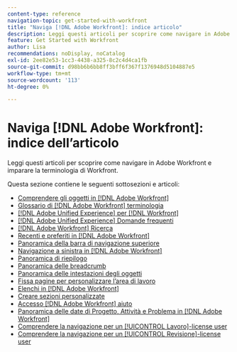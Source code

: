 ```yaml
---
content-type: reference
navigation-topic: get-started-with-workfront
title: "Naviga [!DNL Adobe Workfront]: indice articolo"
description: Leggi questi articoli per scoprire come navigare in Adobe Workfront e imparare la terminologia di Workfront.
feature: Get Started with Workfront
author: Lisa
recommendations: noDisplay, noCatalog
exl-id: 2ee82e53-1cc3-4438-a325-8c2c4d4ca1fb
source-git-commit: d98bb6b6bb8ff3bff6f367f1376948d5104887e5
workflow-type: tm+mt
source-wordcount: '113'
ht-degree: 0%

---
```


# Naviga [!DNL Adobe Workfront]: indice dell’articolo

<!-- Audited: 12/2023 -->

Leggi questi articoli per scoprire come navigare in Adobe Workfront e imparare la terminologia di Workfront.

Questa sezione contiene le seguenti sottosezioni e articoli:

* [Comprendere gli oggetti in [!DNL Adobe Workfront]](../../workfront-basics/navigate-workfront/workfront-navigation/understand-objects.md)
* [Glossario di [!DNL Adobe Workfront] terminologia](../../workfront-basics/navigate-workfront/workfront-navigation/workfront-terminology-glossary.md)
* [[!DNL Adobe Unified Experience] per [!DNL Workfront]](/help/quicksilver/workfront-basics/navigate-workfront/workfront-navigation/adobe-unified-experience.md)
* [[!DNL Adobe Unified Experience] Domande frequenti](/help/quicksilver/workfront-basics/navigate-workfront/workfront-navigation/unified-experience-faq.md)
* [[!DNL Adobe Workfront] Ricerca](../../workfront-basics/navigate-workfront/search/search.md)
* [Recenti e preferiti in [!DNL Adobe Workfront]](../../workfront-basics/navigate-workfront/recent-and-favorites/recent-and-favorites.md)
* [Panoramica della barra di navigazione superiore](../../workfront-basics/the-new-workfront-experience/global-navigation-overview.md)
* [Navigazione a sinistra in [!DNL Adobe Workfront]](../../workfront-basics/the-new-workfront-experience/simplified-left-navigation.md)
* [Panoramica di riepilogo](../../workfront-basics/the-new-workfront-experience/summary-overview.md)
* [Panoramica delle breadcrumb](../../workfront-basics/the-new-workfront-experience/breadcrumb-overview.md)
* [Panoramica delle intestazioni degli oggetti](../../workfront-basics/the-new-workfront-experience/new-object-headers.md)
* [Fissa pagine per personalizzare l’area di lavoro](../../workfront-basics/the-new-workfront-experience/pin-pages.md)
* [Elenchi in [!DNL Adobe Workfront]](../../workfront-basics/navigate-workfront/use-lists/lists.md)
* [Creare sezioni personalizzate](/help/quicksilver/workfront-basics/manage-your-account-and-profile/configuring-your-user-profile/create-custom-tabs.md)
* [Accesso [!DNL Adobe Workfront] aiuto](../../workfront-basics/navigate-workfront/workfront-navigation/access-workfront-help.md)
* [Panoramica delle date di Progetto, Attività e Problema in [!DNL Adobe Workfront]](../../workfront-basics/navigate-workfront/workfront-navigation/definitions-pti-dates.md)
* [Comprendere la navigazione per un [!UICONTROL Lavoro]-license user](../../workfront-basics/navigate-workfront/workfront-navigation/worker-global-navigation-bar.md)
* [Comprendere la navigazione per un [!UICONTROL Revisione]-license user](../../workfront-basics/navigate-workfront/workfront-navigation/reviewer-global-navigation-bar.md)

